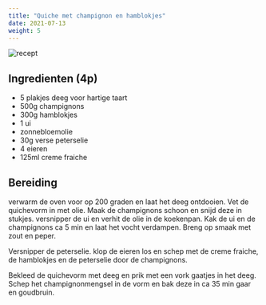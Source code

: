 ```yaml
---
title: "Quiche met champignon en hamblokjes"
date: 2021-07-13
weight: 5
---
```


![recept](/recepten/images/quiche_champignon_overview.jpg)

  
## Ingredienten (4p)
 * 5 plakjes deeg voor hartige taart
 * 500g champignons
 * 300g hamblokjes
 * 1 ui
 * zonnebloemolie
 * 30g verse peterselie
 * 4 eieren
 * 125ml creme fraiche
 
## Bereiding
verwarm de oven voor op 200 graden en laat het deeg ontdooien. Vet de quichevorm in met olie.
Maak de champignons schoon en snijd deze in stukjes. versnipper de ui en verhit de olie in de koekenpan. Kak de ui en de champignons ca 5 min en laat het vocht verdampen. Breng op smaak met zout en peper.

Versnipper de peterselie. klop de eieren los en schep met de creme fraiche, de hamblokjes en de peterselie door de champignons.

Bekleed de quichevorm met deeg en prik met een vork gaatjes in het deeg. Schep het champignonmengsel in de vorm en bak deze in ca 35 min gaar en goudbruin.
